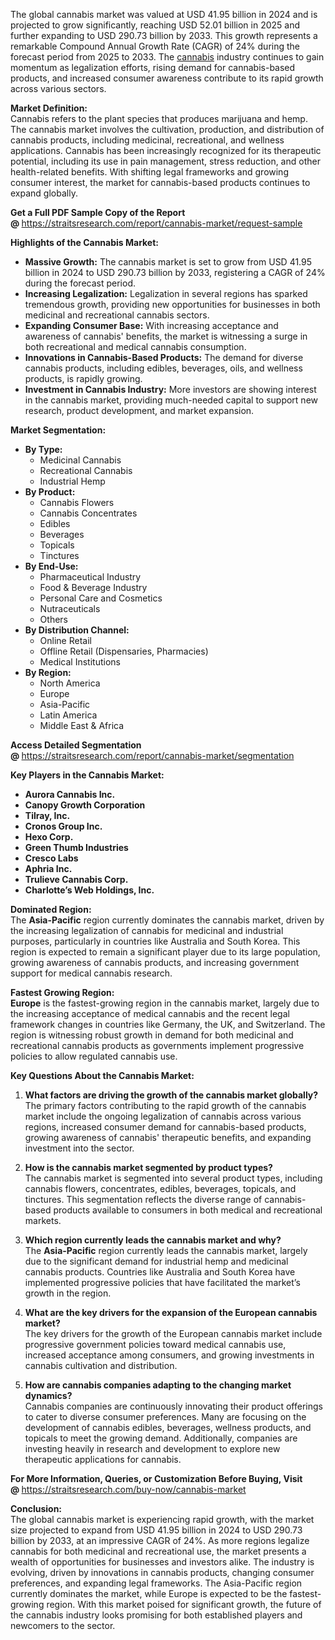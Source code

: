 <p data-start="140" data-end="682">The global cannabis market was valued at USD 41.95 billion in 2024 and is projected to grow significantly, reaching USD 52.01 billion in 2025 and further expanding to USD 290.73 billion by 2033. This growth represents a remarkable Compound Annual Growth Rate (CAGR) of 24% during the forecast period from 2025 to 2033. The <a href="https://straitsresearch.com/report/cannabis-market">cannabis</a> industry continues to gain momentum as legalization efforts, rising demand for cannabis-based products, and increased consumer awareness contribute to its rapid growth across various sectors.</p>
<p data-start="684" data-end="1233"><strong data-start="684" data-end="706">Market Definition:</strong><br data-start="706" data-end="709" />Cannabis refers to the plant species that produces marijuana and hemp. The cannabis market involves the cultivation, production, and distribution of cannabis products, including medicinal, recreational, and wellness applications. Cannabis has been increasingly recognized for its therapeutic potential, including its use in pain management, stress reduction, and other health-related benefits. With shifting legal frameworks and growing consumer interest, the market for cannabis-based products continues to expand globally.</p>
<p data-start="1235" data-end="1349"><strong data-start="1235" data-end="1281">Get a Full PDF Sample Copy of the Report @&nbsp;</strong><a href="https://straitsresearch.com/report/cannabis-market/request-sample" target="_new" rel="noopener" data-start="1284" data-end="1349">https://straitsresearch.com/report/cannabis-market/request-sample</a></p>
<p data-start="1351" data-end="1391"><strong data-start="1351" data-end="1389">Highlights of the Cannabis Market:</strong></p>
<ul data-start="1392" data-end="2309">
<li data-start="1392" data-end="1566"><strong data-start="1394" data-end="1413">Massive Growth:</strong> The cannabis market is set to grow from USD 41.95 billion in 2024 to USD 290.73 billion by 2033, registering a CAGR of 24% during the forecast period.</li>
<li data-start="1567" data-end="1758"><strong data-start="1569" data-end="1597">Increasing Legalization:</strong> Legalization in several regions has sparked tremendous growth, providing new opportunities for businesses in both medicinal and recreational cannabis sectors.</li>
<li data-start="1759" data-end="1943"><strong data-start="1761" data-end="1789">Expanding Consumer Base:</strong> With increasing acceptance and awareness of cannabis' benefits, the market is witnessing a surge in both recreational and medical cannabis consumption.</li>
<li data-start="1944" data-end="2112"><strong data-start="1946" data-end="1989">Innovations in Cannabis-Based Products:</strong> The demand for diverse cannabis products, including edibles, beverages, oils, and wellness products, is rapidly growing.</li>
<li data-start="2113" data-end="2309"><strong data-start="2115" data-end="2151">Investment in Cannabis Industry:</strong> More investors are showing interest in the cannabis market, providing much-needed capital to support new research, product development, and market expansion.</li>
</ul>
<p data-start="2311" data-end="2337"><strong data-start="2311" data-end="2335">Market Segmentation:</strong></p>
<ul data-start="2338" data-end="2902">
<li data-start="2338" data-end="2421"><strong data-start="2340" data-end="2352">By Type:</strong>
<ul data-start="2355" data-end="2421">
<li data-start="2355" data-end="2375">Medicinal Cannabis</li>
<li data-start="2378" data-end="2401">Recreational Cannabis</li>
<li data-start="2404" data-end="2421">Industrial Hemp</li>
</ul>
</li>
<li data-start="2422" data-end="2539"><strong data-start="2424" data-end="2439">By Product:</strong>
<ul data-start="2442" data-end="2539">
<li data-start="2442" data-end="2460">Cannabis Flowers</li>
<li data-start="2463" data-end="2486">Cannabis Concentrates</li>
<li data-start="2489" data-end="2498">Edibles</li>
<li data-start="2501" data-end="2512">Beverages</li>
<li data-start="2515" data-end="2525">Topicals</li>
<li data-start="2528" data-end="2539">Tinctures</li>
</ul>
</li>
<li data-start="2540" data-end="2676"><strong data-start="2542" data-end="2557">By End-Use:</strong>
<ul data-start="2560" data-end="2676">
<li data-start="2560" data-end="2585">Pharmaceutical Industry</li>
<li data-start="2588" data-end="2614">Food &amp; Beverage Industry</li>
<li data-start="2617" data-end="2646">Personal Care and Cosmetics</li>
<li data-start="2649" data-end="2665">Nutraceuticals</li>
<li data-start="2668" data-end="2676">Others</li>
</ul>
</li>
<li data-start="2677" data-end="2796"><strong data-start="2679" data-end="2707">By Distribution Channel:</strong>
<ul data-start="2710" data-end="2796">
<li data-start="2710" data-end="2725">Online Retail</li>
<li data-start="2728" data-end="2771">Offline Retail (Dispensaries, Pharmacies)</li>
<li data-start="2774" data-end="2796">Medical Institutions</li>
</ul>
</li>
<li data-start="2797" data-end="2902"><strong data-start="2799" data-end="2813">By Region:</strong>
<ul data-start="2816" data-end="2902">
<li data-start="2816" data-end="2831">North America</li>
<li data-start="2834" data-end="2842">Europe</li>
<li data-start="2845" data-end="2859">Asia-Pacific</li>
<li data-start="2862" data-end="2877">Latin America</li>
<li data-start="2880" data-end="2902">Middle East &amp; Africa</li>
</ul>
</li>
</ul>
<p data-start="2904" data-end="3004"><strong data-start="2904" data-end="2938">Access Detailed Segmentation @&nbsp;</strong><a href="https://straitsresearch.com/report/cannabis-market/segmentation" target="_new" rel="noopener" data-start="2941" data-end="3004">https://straitsresearch.com/report/cannabis-market/segmentation</a></p>
<p data-start="3006" data-end="3047"><strong data-start="3006" data-end="3045">Key Players in the Cannabis Market:</strong></p>
<ul data-start="3048" data-end="3298">
<li data-start="3048" data-end="3074"><strong data-start="3050" data-end="3074">Aurora Cannabis Inc.</strong></li>
<li data-start="3075" data-end="3106"><strong data-start="3077" data-end="3106">Canopy Growth Corporation</strong></li>
<li data-start="3107" data-end="3125"><strong data-start="3109" data-end="3125">Tilray, Inc.</strong></li>
<li data-start="3126" data-end="3149"><strong data-start="3128" data-end="3149">Cronos Group Inc.</strong></li>
<li data-start="3150" data-end="3166"><strong data-start="3152" data-end="3166">Hexo Corp.</strong></li>
<li data-start="3167" data-end="3195"><strong data-start="3169" data-end="3195">Green Thumb Industries</strong></li>
<li data-start="3196" data-end="3213"><strong data-start="3198" data-end="3213">Cresco Labs</strong></li>
<li data-start="3214" data-end="3231"><strong data-start="3216" data-end="3231">Aphria Inc.</strong></li>
<li data-start="3232" data-end="3261"><strong data-start="3234" data-end="3261">Trulieve Cannabis Corp.</strong></li>
<li data-start="3262" data-end="3298"><strong data-start="3264" data-end="3298">Charlotte&rsquo;s Web Holdings, Inc.</strong></li>
</ul>
<p data-start="3300" data-end="3728"><strong data-start="3300" data-end="3321">Dominated Region:</strong><br data-start="3321" data-end="3324" />The <strong data-start="3328" data-end="3344">Asia-Pacific</strong> region currently dominates the cannabis market, driven by the increasing legalization of cannabis for medicinal and industrial purposes, particularly in countries like Australia and South Korea. This region is expected to remain a significant player due to its large population, growing awareness of cannabis products, and increasing government support for medical cannabis research.</p>
<p data-start="3730" data-end="4158"><strong data-start="3730" data-end="3757">Fastest Growing Region:</strong><br data-start="3757" data-end="3760" /><strong data-start="3760" data-end="3770">Europe</strong> is the fastest-growing region in the cannabis market, largely due to the increasing acceptance of medical cannabis and the recent legal framework changes in countries like Germany, the UK, and Switzerland. The region is witnessing robust growth in demand for both medicinal and recreational cannabis products as governments implement progressive policies to allow regulated cannabis use.</p>
<p data-start="4160" data-end="4204"><strong data-start="4160" data-end="4204">Key Questions About the Cannabis Market:</strong></p>
<ol data-start="4206" data-end="6074">
<li data-start="4206" data-end="4581">
<p data-start="4209" data-end="4581"><strong data-start="4209" data-end="4281">What factors are driving the growth of the cannabis market globally?</strong><br data-start="4281" data-end="4284" />The primary factors contributing to the rapid growth of the cannabis market include the ongoing legalization of cannabis across various regions, increased consumer demand for cannabis-based products, growing awareness of cannabis' therapeutic benefits, and expanding investment into the sector.</p>
</li>
<li data-start="4583" data-end="4934">
<p data-start="4586" data-end="4934"><strong data-start="4586" data-end="4644">How is the cannabis market segmented by product types?</strong><br data-start="4644" data-end="4647" />The cannabis market is segmented into several product types, including cannabis flowers, concentrates, edibles, beverages, topicals, and tinctures. This segmentation reflects the diverse range of cannabis-based products available to consumers in both medical and recreational markets.</p>
</li>
<li data-start="4936" data-end="5297">
<p data-start="4939" data-end="5297"><strong data-start="4939" data-end="5000">Which region currently leads the cannabis market and why?</strong><br data-start="5000" data-end="5003" />The <strong data-start="5010" data-end="5026">Asia-Pacific</strong> region currently leads the cannabis market, largely due to the significant demand for industrial hemp and medicinal cannabis products. Countries like Australia and South Korea have implemented progressive policies that have facilitated the market&rsquo;s growth in the region.</p>
</li>
<li data-start="5299" data-end="5622">
<p data-start="5302" data-end="5622"><strong data-start="5302" data-end="5381">What are the key drivers for the expansion of the European cannabis market?</strong><br data-start="5381" data-end="5384" />The key drivers for the growth of the European cannabis market include progressive government policies toward medical cannabis use, increased acceptance among consumers, and growing investments in cannabis cultivation and distribution.</p>
</li>
<li data-start="5624" data-end="6074">
<p data-start="5627" data-end="6074"><strong data-start="5627" data-end="5699">How are cannabis companies adapting to the changing market dynamics?</strong><br data-start="5699" data-end="5702" />Cannabis companies are continuously innovating their product offerings to cater to diverse consumer preferences. Many are focusing on the development of cannabis edibles, beverages, wellness products, and topicals to meet the growing demand. Additionally, companies are investing heavily in research and development to explore new therapeutic applications for cannabis.</p>
</li>
</ol>
<p data-start="6076" data-end="6204"><strong data-start="6076" data-end="6150">For More Information, Queries, or Customization Before Buying, Visit @&nbsp;</strong><a href="https://straitsresearch.com/buy-now/cannabis-market" target="_new" rel="noopener" data-start="6153" data-end="6204">https://straitsresearch.com/buy-now/cannabis-market</a></p>
<p data-start="6206" data-end="6976" data-is-last-node=""><strong data-start="6206" data-end="6221">Conclusion:</strong><br data-start="6221" data-end="6224" />The global cannabis market is experiencing rapid growth, with the market size projected to expand from USD 41.95 billion in 2024 to USD 290.73 billion by 2033, at an impressive CAGR of 24%. As more regions legalize cannabis for both medicinal and recreational use, the market presents a wealth of opportunities for businesses and investors alike. The industry is evolving, driven by innovations in cannabis products, changing consumer preferences, and expanding legal frameworks. The Asia-Pacific region currently dominates the market, while Europe is expected to be the fastest-growing region. With this market poised for significant growth, the future of the cannabis industry looks promising for both established players and newcomers to the sector.</p>
